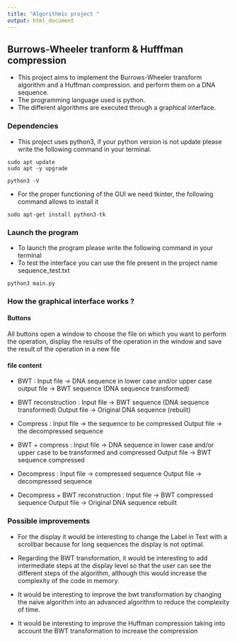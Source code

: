 ```yaml
---
title: "Algorithmic project "
output: html_document
---
```


## Burrows-Wheeler tranform & Hufffman compression

* This project aims to implement the Burrows-Wheeler transform algorithm and a Huffman compression.
  and perform them on a DNA sequence.
* The programming language used is python.
* The different algorithms are executed through a graphical interface.



### Dependencies 

* This project uses python3, if your python version is not update please write the following command in your terminal.

```{}
sudo apt update
sudo apt -y upgrade

python3 -V
```

* For the proper functioning of the GUI we need tkinter, the following command allows to install it

```{}
sudo apt-get install python3-tk
```



### Launch the program

* To launch the program please write the following command in your terminal 
* To test the interface you can use the file present in the project name sequence_test.txt

```{}
python3 main.py 
```



### How the graphical interface works ?

#### Buttons 

All buttons open a window to choose the file on which you want to perform the operation, display the results of the operation in the window and save the result of the operation in a new file

#### file content 

* BWT : Input file -> DNA sequence in lower case and/or upper case
output file -> BWT sequence (DNA sequence transformed)

* BWT reconstruction : Input file -> BWT sequence (DNA sequence transformed)
Output file -> Original DNA sequence (rebuilt)

* Compress : Input file -> the sequence to be compressed 
Output file -> the decompressed sequence

* BWT + compress : Input file -> DNA sequence in lower case and/or upper case to be transformed and compressed
Output file -> BWT sequence compressed 

* Decompress : Input file -> compressed sequence 
Output file -> decompressed sequence

* Decompress + BWT reconstruction : Input file -> BWT compressed sequence
Output file -> Original DNA sequence rebuilt



### Possible improvements 

* For the display it would be interesting to change the Label in Text with a scrollbar because for long sequences the display is not optimal. 

* Regarding the BWT transformation, it would be interesting to add intermediate steps at the display level so that the user can see the different steps of the algorithm, although this would increase the complexity of the code in memory. 

* It would be interesting to improve the bwt transformation by changing the naive algorithm into an advanced algorithm to reduce the complexity of time. 

* It would be interesting to improve the Huffman compression taking into account the BWT transformation to increase the compression 
